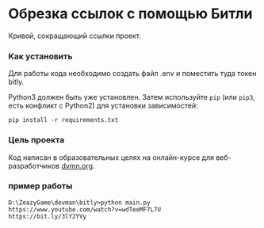 # Обрезка ссылок с помощью Битли

Кривой, сокращающий ссылки проект.

### Как установить

Для работы кода необходимо создать файл .env и поместить туда токен bitly.

Python3 должен быть уже установлен. 
Затем используйте `pip` (или `pip3`, есть конфликт с Python2) для установки зависимостей:
```
pip install -r requirements.txt
```

### Цель проекта

Код написан в образовательных целях на онлайн-курсе для веб-разработчиков [dvmn.org](https://dvmn.org/).

### пример работы

```
D:\ZeazyGame\devman\bitly>python main.py https://www.youtube.com/watch?v=wdTeeMF7L7U
https://bit.ly/3lY2YVy
```